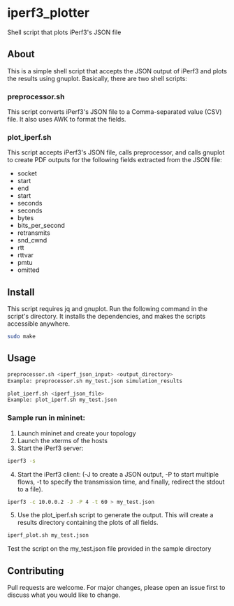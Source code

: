# iperf3_plotter
Shell script that plots iPerf3's JSON file

## About
This is a simple shell script that accepts the JSON output of iPerf3 and plots the results using gnuplot.
Basically, there are two shell scripts: 

### preprocessor.sh
This script converts iPerf3's JSON file to a Comma-separated value (CSV) file. It also uses AWK to format the fields.


### plot_iperf.sh
This script accepts iPerf3's JSON file, calls preprocessor, and calls gnuplot to create PDF outputs for the following fields extracted from the JSON file:
- socket
- start
- end
- start
- seconds
- seconds
- bytes
- bits_per_second
- retransmits
- snd_cwnd
- rtt
- rttvar
- pmtu
- omitted

## Install
This script requires jq and gnuplot.
Run the following command in the script's directory. It installs the dependencies, and makes the scripts accessible anywhere.
```bash
sudo make
```

## Usage
```bash
preprocessor.sh <iperf_json_input> <output_directory>
Example: preprocessor.sh my_test.json simulation_results
```

```bash
plot_iperf.sh <iperf_json_file>
Example: plot_iperf.sh my_test.json
```
### Sample run in mininet:
1. Launch mininet and create your topology
2. Launch the xterms of the hosts
3. Start the iPerf3 server:
```bash
iperf3 -s
```
4. Start the iPerf3 client: (-J to create a JSON output, -P to start multiple flows, -t to specify the transmission time, and finally, redirect the stdout to a file).
```bash
iperf3 -c 10.0.0.2 -J -P 4 -t 60 > my_test.json
```
5. Use the plot_iperf.sh script to generate the output. This will create a results directory containing the plots of all fields.
```bash
iperf_plot.sh my_test.json
```
Test the script on the my_test.json file provided in the sample directory

## Contributing
Pull requests are welcome. For major changes, please open an issue first to discuss what you would like to change.

